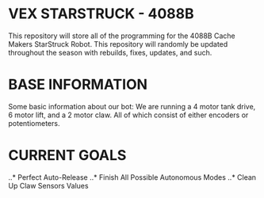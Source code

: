 # VEX STARSTRUCK - 4088B 
This repository will store all of the programming for the 4088B Cache Makers StarStruck Robot. 
This repository will randomly be updated throughout the season with rebuilds, fixes, updates, and such. 


# BASE INFORMATION
Some basic information about our bot: We are running a 4 motor tank drive, 6 motor lift, and a 2 motor claw. All of which consist of either encoders or potentiometers. 

# CURRENT GOALS
..* Perfect Auto-Release
..* Finish All Possible Autonomous Modes
..* Clean Up Claw Sensors Values 
